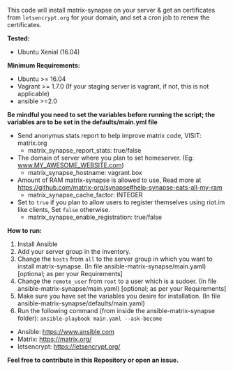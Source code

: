 This code will install matrix-synapse on your server & get an certificates from `letsencrypt.org` for your domain, and set a cron job to renew the certificates.

**Tested:**  
 - Ubuntu Xenial (16.04)

**Minimum Requirements:**
 - Ubuntu >= 16.04
 - Vagrant >= 1.7.0 (If your staging server is vagrant, if not, this is not applicable)
 - ansible >=2.0

**Be mindful you need to set the variables before running the script; the variables are to be set in the defaults/main.yml file**
 - Send anonymus stats report to help improve matrix code, VISIT: matrix.org
     - matrix_synapse_report_stats: true/false
 - The domain of server where you plan to set homeserver. (Eg: www.MY_AWESOME_WEBSITE.com)
     - matrix_synapse_hostname: vagrant.box
 - Amount of RAM matrix-synapse is allowed to use, Read more at https://github.com/matrix-org/synapse#help-synapse-eats-all-my-ram
     - matrix_synapse_cache_factor: INTEGER
 - Set to `true` if you plan to allow users to register themselves using riot.im like clients, Set `false` otherwise.
     - matrix_synapse_enable_registration: true/false

**How to run:**
  1. Install Ansible
  2. Add your server group in the inventory.
  3. Change the `hosts` from `all` to the server group in which you want to install matrix-synapse. (In file ansible-matrix-synapse/main.yaml) [optional; as per your Requirements]
  4. Change the `remote_user` from `root` to a user which is a sudoer. (In file ansible-matrix-synapse/main.yaml) [optional; as per your Requirements]
  5. Make sure you have set the variables you desire for installation. (In file ansible-matrix-synapse/defaults/main.yaml)
  6. Run the following command (from inside the ansible-matrix-synapse folder): `ansible-playbook main.yaml --ask-become`

- Ansible: https://www.ansible.com
- Matrix: https://matrix.org/
- letsencrypt: https://letsencrypt.org/

**Feel free to contribute in this Repository or open an issue.**
